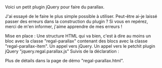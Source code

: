 Voici un petit plugin jQuery pour faire du parallax.

J'ai essayé de le faire le plus simple possible à utiliser.
Peut-être ai-je laissé passer des erreurs dans la construction du plugin ?
Si vous en repérez, merci de m'en informer, j'aime apprendre de mes erreurs !

Mise en place :
	Une structure HTML qui va bien, c'est à dire au moins un bloc avec la classe "regal-parallax" contenant des blocs avec la classe "regal-parallax-item".
	Un appel vers jQuery.
	Un appel vers le petchit plugin jQuery "jquery.regal.parallax.js"
	Suivis de la déclaration :
		<script type="text/javascript">
		$(document).ready(function () {
			$('.regal-parallax').regal-parallax();
		});<br>
		</script>
		
Plus de détails dans la page de démo "regal-parallax.html".
